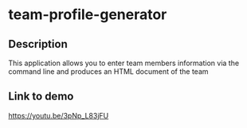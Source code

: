 # team-profile-generator

## Description

This application allows you to enter team members information via the command line and produces an HTML document of the team

## Link to demo

https://youtu.be/3pNp_L83jFU
